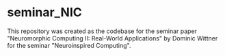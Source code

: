 # seminar_NIC
This repository was created as the codebase for the seminar paper "Neuromorphic Computing II: Real-World Applications" by Dominic Wittner for the seminar "Neuroinspired Computing".
